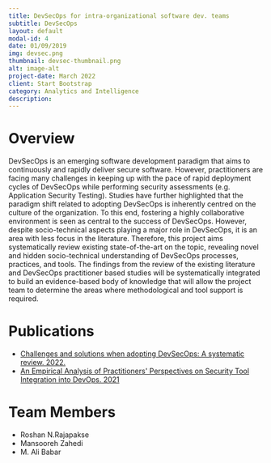 ```yaml
---
title: DevSecOps for intra-organizational software dev. teams
subtitle: DevSecOps
layout: default
modal-id: 4
date: 01/09/2019
img: devsec.png
thumbnail: devsec-thumbnail.png
alt: image-alt
project-date: March 2022
client: Start Bootstrap
category: Analytics and Intelligence
description: 
---
```


# Overview

DevSecOps is an emerging software development paradigm that aims to continuously and rapidly deliver secure software. However, practitioners are facing many challenges in keeping up with the pace of rapid deployment cycles of DevSecOps while performing security assessments (e.g. Application Security Testing). Studies have further highlighted that the paradigm shift related to adopting DevSecOps is inherently centred on the culture of the organization. To this end, fostering a highly collaborative environment is seen as central to the success of DevSecOps. However, despite socio-technical aspects playing a major role in DevSecOps, it is an area with less focus in the literature. Therefore, this project aims systematically review existing state-of-the-art on the topic, revealing novel and hidden socio-technical understanding of DevSecOps processes, practices, and tools. The findings from the review of the existing literature and DevSecOps practitioner based studies will be systematically integrated to build an evidence-based body of knowledge that will allow the project team to determine the areas where methodological and tool support is required. 



# Publications

- [Challenges and solutions when adopting DevSecOps: A systematic review. 2022.](https://www.sciencedirect.com/science/article/pii/S0950584921001543)  
- [An Empirical Analysis of Practitioners' Perspectives on Security Tool Integration into DevOps. 2021](https://dl.acm.org/doi/abs/10.1145/3475716.3475776)

# Team Members

- Roshan N.Rajapakse
- Mansooreh Zahedi
- M. Ali Babar



